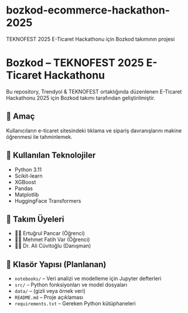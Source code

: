 # bozkod-ecommerce-hackathon-2025
TEKNOFEST 2025 E-Ticaret Hackathonu için Bozkod takımının projesi


# Bozkod – TEKNOFEST 2025 E-Ticaret Hackathonu

Bu repository, Trendyol & TEKNOFEST ortaklığında düzenlenen E-Ticaret Hackathonu 2025 için Bozkod takımı tarafından geliştirilmiştir.

## 🎯 Amaç
Kullanıcıların e-ticaret sitesindeki tıklama ve sipariş davranışlarını makine öğrenmesi ile tahminlemek. 

## 🧠 Kullanılan Teknolojiler
- Python 3.11
- Scikit-learn
- XGBoost
- Pandas
- Matplotlib
- HuggingFace Transformers

## 👥 Takım Üyeleri
- 🧑‍🎓 Ertuğrul Pancar (Öğrenci)
- 🧑‍🎓 Mehmet Fatih Var (Öğrenci)
- 👨‍🏫 Dr. Ali Cüvitoğlu (Danışman)

## 📁 Klasör Yapısı (Planlanan)
- `notebooks/` – Veri analizi ve modelleme için Jupyter defterleri
- `src/` – Python fonksiyonları ve model dosyaları
- `data/` – (gizli veya örnek veri)
- `README.md` – Proje açıklaması
- `requirements.txt` – Gereken Python kütüphaneleri

